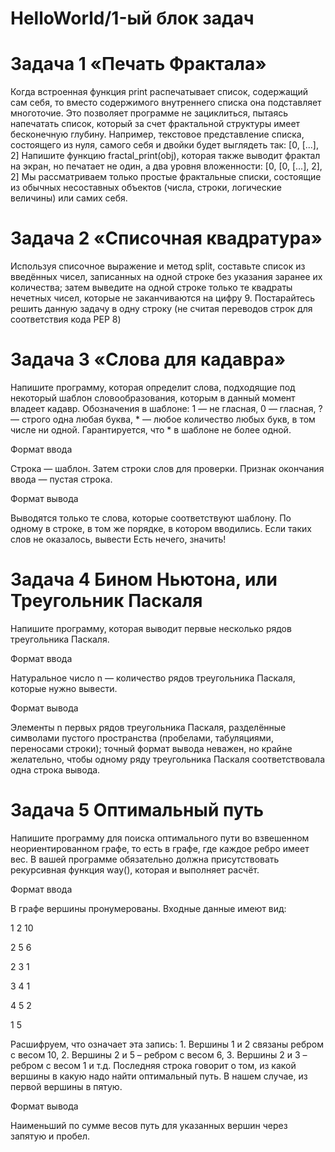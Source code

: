 # HelloWorld/1-ый блок задач
# Задача 1 «Печать Фрактала»

Когда встроенная функция print распечатывает список, содержащий сам себя, то вместо содержимого внутреннего списка она подставляет многоточие.
Это позволяет программе не зациклиться, пытаясь напечатать список, который за счет фрактальной структуры имеет бесконечную глубину.
Например, текстовое представление списка, состоящего из нуля, самого себя и двойки будет выглядеть так:
[0, [...], 2]
Напишите функцию fractal_print(obj), которая также выводит фрактал на экран, но печатает не один, а два уровня вложенности:
[0, [0, [...], 2], 2]
Мы рассматриваем только простые фрактальные списки, состоящие из обычных несоставных объектов (числа, строки, логические величины) или самих себя.

# Задача 2 «Списочная квадратура»

Используя списочное выражение и метод split, составьте список из введённых чисел, записанных на одной строке без указания заранее их количества; затем выведите на одной строке только те квадраты нечетных чисел, которые не заканчиваются на цифру 9. 
Постарайтесь решить данную задачу в одну строку (не считая переводов строк для соответствия кода PEP 8)

# Задача 3 «Слова для кадавра»

Напишите программу, которая определит слова, подходящие под некоторый шаблон словообразования, которым в данный момент владеет кадавр.
Обозначения в шаблоне: 1 — не гласная, 0 — гласная, ? — строго одна любая буква, * — любое количество любых букв, в том числе ни одной. Гарантируется, что * в шаблоне не более одной.

Формат ввода

Строка — шаблон.
Затем строки слов для проверки. Признак окончания ввода — пустая строка.

Формат вывода

Выводятся только те слова, которые соответствуют шаблону. По одному в строке, в том же порядке, в котором вводились.
Если таких слов не оказалось, вывести Есть нечего, значить!

# Задача 4 Бином Ньютона, или Треугольник Паскаля

Напишите программу, которая выводит первые несколько рядов треугольника Паскаля.

Формат ввода

Натуральное число n — количество рядов треугольника Паскаля, которые нужно вывести.

Формат вывода

Элементы n первых рядов треугольника Паскаля, разделённые символами пустого пространства (пробелами, табуляциями, переносами строки); точный формат вывода неважен, но крайне желательно, чтобы одному ряду треугольника Паскаля соответствовала одна строка вывода.

# Задача 5 Оптимальный путь

Напишите программу для поиска оптимального пути во взвешенном неориентированном графе, то есть в графе, где каждое ребро имеет вес.
В вашей программе обязательно должна присутствовать рекурсивная функция way(), которая и выполняет расчёт.

Формат ввода

В графе вершины пронумерованы.
Входные данные имеют вид:

1 2 10 

2 5 6 

2 3 1 

3 4 1 

4 5 2 

1 5

Расшифруем, что означает эта запись: 1. Вершины 1 и 2 связаны ребром с весом 10, 2. Вершины 2 и 5 – ребром с весом 6, 3. Вершины 2 и 3 – ребром с весом 1 и т.д. Последняя строка говорит о том, из какой вершины в какую надо найти оптимальный путь. В нашем случае, из первой вершины в пятую.

Формат вывода

Наименьший по сумме весов путь для указанных вершин через запятую и пробел.

